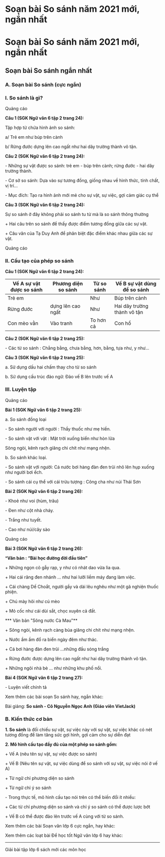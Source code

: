 # Soạn bài So sánh năm 2021 mới, ngắn nhất

# Soạn bài So sánh năm 2021 mới, ngắn nhất

## Soạn bài So sánh ngắn nhất

### **A. Soạn bài So sánh (cực ngắn)**

### I. So sánh là gì? 

Quảng cáo

**Câu 1 (SGK Ngữ văn 6 tập 2 trang 24):**

Tập hợp từ chứa hình ảnh so sánh:

a/ Trẻ em như búp trên cành 

b/ Rừng đước dựng lên cao ngất như hai dãy trường thành vô tận.

**Câu 2 (SGK Ngữ văn 6 tập 2 trang 24):**

\- Những sự vật được so sánh: trẻ em - búp trên cành; rừng đước - hai dãy trường thành.

\- Cơ sở so sánh: Dựa vào sự tương đồng, giống nhau về hình thức, tính chất, vị trí...

\- Mục đích: Tạo ra hình ảnh mới mẻ cho sự vật, sự việc, gợi cảm giác cụ thể 

**Câu 3 (SGK Ngữ văn 6 tập 2 trang 24):**

Sự so sánh ở đây không phải so sánh tu từ mà là so sánh thông thường

\+ Hai câu trên so sánh để thấy được điểm tương đồng giữa các sự vật. 

\+ Câu văn của Tạ Duy Anh để phân biệt đặc điểm khác nhau giữa các sự vật.

Quảng cáo

### II. Cấu tạo của phép so sánh 

**Câu 1 (SGK Ngữ văn 6 tập 2 trang 24):**

Vế A sự vật được so sánh| Phương diện so sánh| Từ so sánh| Vế B sự vật dùng để so sánh  
---|---|---|---  
Trẻ em| | Như| Búp trên cành  
Rừng đước| dựng lên cao ngất| Như| Hai dãy trường thành vô tận  
Con mèo vằn | Vào tranh | To hơn cả | Con hổ   
  
**Câu 2 (SGK Ngữ văn 6 tập 2 trang 25):**

\- Các từ so sánh : Chẳng bằng, chưa bằng, hơn, bằng, tựa như, y như...

**Câu 3 (SGK Ngữ văn 6 tập 2 trang 25):**

a. Sử dụng dấu hai chấm thay cho từ so sánh

b. Sử dụng cấu trúc đảo ngữ: Đảo vế B lên trước vế A 

### III. Luyện tập 

Quảng cáo

**Bài 1 (SGK Ngữ văn 6 tập 2 trang 25):**

a. So sánh đồng loại 

\- So sánh người với người : Thầy thuốc như mẹ hiền.

\- So sánh vật với vật : Mặt trời xuống biển như hòn lửa

Sông ngòi, kênh rạch giăng chi chít như mạng nhện.

b. So sánh khác loại.

\- So sánh vật với người: Cá nước bơi hàng đàn đen trũi nhô lên hụp xuống như người bơi ếch.

\- So sánh cái cụ thể với cái trừu tượng : Công cha như núi Thái Sơn

**Bài 2 (SGK Ngữ văn 6 tập 2 trang 26):**

\- Khoẻ như voi (hùm, trâu)

\- Đen như cột nhà cháy.

\- Trắng như tuyết.

\- Cao như núi/cây sào

Quảng cáo

**Bài 3 (SGK Ngữ văn 6 tập 2 trang 26):**

***Văn bản : “Bài học đường đời đầu tiên”**

\+ Những ngọn cỏ gẫy rạp, y như có nhát dao vừa lìa qua.

\+ Hai cái răng đen nhánh ... như hai lưỡi liềm máy đang làm việc.

\+ Cái chàng Dế Choắt, người gầy và dài lêu nghêu như một gã nghiện thuốc phiện.

\+ Chú mày hôi như cú mèo

\+ Mỏ cốc như cái dùi sắt, chọc xuyên cả đất.

*** Văn bản "Sông nước Cà Mau"**

\+ Sông ngòi, kênh rạch càng bủa giăng chi chít như mạng nhện.

\+ Nước ầm ầm đổ ra biển ngày đêm như thác.

\+ Cá bơi hàng đàn đen trũi ...những đầu sóng trắng

\+ Rừng đước được dựng lên cao ngất như hai dãy trường thành vô tận.

\+ Những ngôi nhà bè ... như những khu phố nổi.

**Bài 4 (SGK Ngữ văn 6 tập 2 trang 27):**

\- Luyện viết chính tả

Xem thêm các bài soạn So sánh hay, ngắn khác:

Bài giảng: **So sánh - Cô Nguyễn Ngọc Anh (Giáo viên VietJack)**

### **B. Kiến thức cơ bản**

**1\. So sánh** là đối chiếu sự vật, sự việc này với sự vật, sự việc khác có nét tương đồng để làm tăng sức gợi hình, gợi cảm cho sự diễn đạt

**2\. Mô hình cấu tạo đầy đủ của một phép so sánh gồm:**

\+ Vế A (nêu tên sự vật, sự việc được so sánh)

\+ Vế B (Nêu tên sự vật, sự việc dùng để so sánh với sự vật, sự việc nói ở vế A)

\+ Từ ngữ chỉ phương diện so sánh

\+ Từ ngữ chỉ ý so sánh

\- Trong thực tế, mô hình cấu tạo nói trên có thể biến đổi ít nhiều:

\+ Các từ chỉ phương diện so sánh và chỉ ý so sánh có thể được lược bớt

\+ Vế B có thể được đảo lên trước vế A cùng với từ so sánh.

Xem thêm các bài Soạn văn lớp 6 cực ngắn, hay khác:

Xem thêm các loạt bài Để học tốt Ngữ văn lớp 6 hay khác:

* * *

Giải bài tập lớp 6 sách mới các môn học

